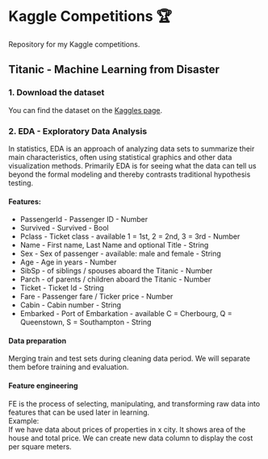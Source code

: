 # Kaggle Competitions 🏆
Repository for my Kaggle competitions.
## Titanic - Machine Learning from Disaster
### 1. Download the dataset
You can find the dataset on the [Kaggles page](https://www.kaggle.com/competitions/titanic/data).

### 2. EDA - Exploratory Data Analysis
In statistics, EDA is an approach of analyzing data sets to summarize their main characteristics, often using statistical graphics and other data visualization methods. Primarily EDA is for seeing what the data can tell us beyond the formal modeling and thereby contrasts traditional hypothesis testing.

#### Features:
  - PassengerId - Passenger ID - Number
  - Survived - Survived - Bool
  - Pclass - Ticket class - available 1 = 1st, 2 = 2nd, 3 = 3rd - Number
  - Name - First name, Last Name and optional Title - String
  - Sex - Sex of passenger - available: male and female - String
  - Age - Age in years - Number
  - SibSp - of siblings / spouses aboard the Titanic - Number
  - Parch - of parents / children aboard the Titanic - Number
  - Ticket - Ticket Id - String
  - Fare - Passenger fare / Ticker price - Number
  - Cabin - Cabin number - String
  - Embarked - Port of Embarkation - available C = Cherbourg, Q = Queenstown, S = Southampton - String

#### Data preparation
Merging train and test sets during cleaning data period.
We will separate them before training and evaluation.

#### Feature engineering
FE is the process of selecting, manipulating, and transforming raw data into features that can be used later in learning. <br>
Example: <br>
If we have data about prices of properties in x city. It shows area of the house and total price. We can create new data column to display the cost per square meters.
